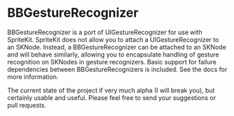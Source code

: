 # BBGestureRecognizer

BBGestureRecognizer is a port of UIGestureRecognizer for use with SpriteKit. SpriteKit does not allow you to attach a UIGestureRecognizer to an SKNode. Instead, a BBGestureRecognizer can be attached to an SKNode and will behave similarly, allowing you to encapsulate handling of gesture recognition on SKNodes in gesture recognizers. Basic support for failure dependencies between BBGestureRecognizers is included. See the docs for more information.

The current state of the project if very much alpha (I will break you), but certainly usable and useful. Please feel free to send your suggestions or pull requests.
